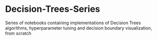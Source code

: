 # Decision-Trees-Series
Series of notebooks containing implementations of Decision Trees algorithms, hyperparameter tuning and decision boundary visualization, from scratch
